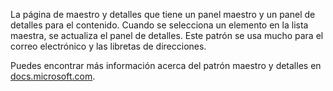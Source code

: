 ﻿La página de maestro y detalles que tiene un panel maestro y un panel de detalles para el contenido. Cuando se selecciona un elemento en la lista maestra, se actualiza el panel de detalles. Este patrón se usa mucho para el correo electrónico y las libretas de direcciones.

Puedes encontrar más información acerca del patrón maestro y detalles en [docs.microsoft.com](https://docs.microsoft.com/en-us/windows/uwp/controls-and-patterns/master-details).
